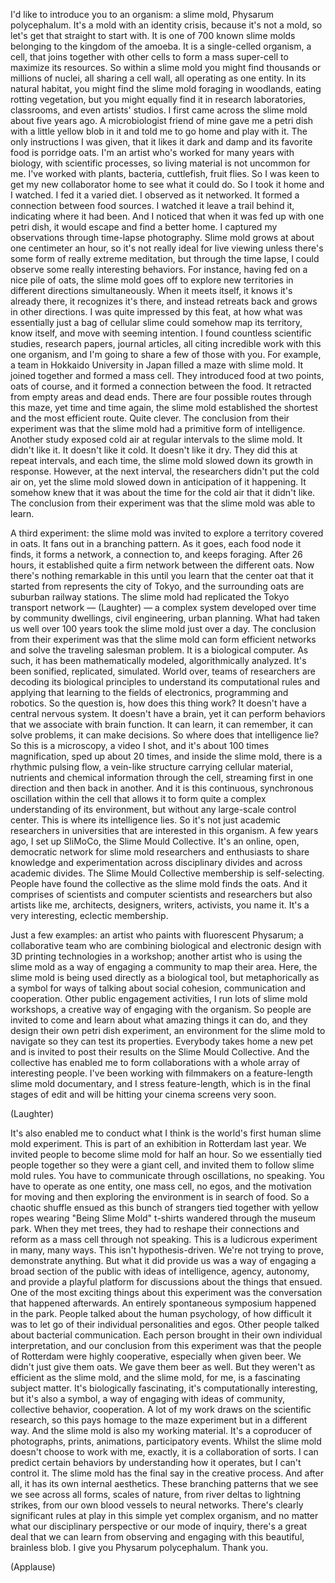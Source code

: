 

I&#39;d like to introduce you to an organism:
a slime mold, Physarum polycephalum.
It&#39;s a mold with an identity
crisis, because it&#39;s not a mold,
so let&#39;s get that straight to start with.
It is one of 700 known slime molds
belonging to the kingdom of the amoeba.
It is a single-celled organism, a cell,
that joins together with other cells
to form a mass super-cell
to maximize its resources.
So within a slime mold you might find thousands
or millions of nuclei,
all sharing a cell wall,
all operating as one entity.
In its natural habitat,
you might find the slime mold foraging in woodlands,
eating rotting vegetation,
but you might equally find it
in research laboratories,
classrooms, and even artists&#39; studios.
I first came across the slime
mold about five years ago.
A microbiologist friend of mine
gave me a petri dish with a little yellow blob in it
and told me to go home and play with it.
The only instructions I was given,
that it likes it dark and damp
and its favorite food is porridge oats.
I&#39;m an artist who&#39;s worked for many years
with biology, with scientific processes,
so living material is not uncommon for me.
I&#39;ve worked with plants, bacteria,
cuttlefish, fruit flies.
So I was keen to get my new collaborator home
to see what it could do.
So I took it home and I watched.
I fed it a varied diet.
I observed as it networked.
It formed a connection between food sources.
I watched it leave a trail behind it,
indicating where it had been.
And I noticed that when it was
fed up with one petri dish,
it would escape and find a better home.
I captured my observations
through time-lapse photography.
Slime mold grows at about one centimeter an hour,
so it&#39;s not really ideal for live viewing
unless there&#39;s some form of
really extreme meditation,
but through the time lapse,
I could observe some really interesting behaviors.
For instance, having fed on a nice pile of oats,
the slime mold goes off to explore new territories
in different directions simultaneously.
When it meets itself,
it knows it&#39;s already there,
it recognizes it&#39;s there,
and instead retreats back
and grows in other directions.
I was quite impressed by this feat,
at how what was essentially
just a bag of cellular slime
could somehow map its territory,
know itself, and move with seeming intention.
I found countless scientific studies,
research papers, journal articles,
all citing incredible work with this one organism,
and I&#39;m going to share a few of those with you.
For example, a team in Hokkaido University in Japan
filled a maze with slime mold.
It joined together and formed a mass cell.
They introduced food at two points,
oats of course,
and it formed a connection
between the food.
It retracted from empty areas and dead ends.
There are four possible routes through this maze,
yet time and time again,
the slime mold established the shortest
and the most efficient route.
Quite clever.
The conclusion from their experiment
was that the slime mold had
a primitive form of intelligence.
Another study exposed cold air at
regular intervals to the slime mold.
It didn&#39;t like it. It doesn&#39;t like it cold.
It doesn&#39;t like it dry.
They did this at repeat intervals,
and each time, the slime mold
slowed down its growth in response.
However, at the next interval,
the researchers didn&#39;t put the cold air on,
yet the slime mold slowed down in anticipation
of it happening.
It somehow knew that it was about the time
for the cold air that it didn&#39;t like.
The conclusion from their experiment
was that the slime mold was able to learn.

A third experiment:
the slime mold was invited
to explore a territory covered in oats.
It fans out in a branching pattern.
As it goes, each food node it finds,
it forms a network, a connection to,
and keeps foraging.
After 26 hours, it established
quite a firm network
between the different oats.
Now there&#39;s nothing remarkable in this
until you learn that the center oat that it started from
represents the city of Tokyo,
and the surrounding oats are
suburban railway stations.
The slime mold had replicated
the Tokyo transport network
— 
(Laughter)
 —
a complex system developed over time
by community dwellings, civil
engineering, urban planning.
What had taken us well over 100 years
took the slime mold just over a day.
The conclusion from their experiment
was that the slime mold can form efficient networks
and solve the traveling salesman problem.
It is a biological computer.
As such, it has been mathematically modeled,
algorithmically analyzed.
It&#39;s been sonified, replicated, simulated.
World over, teams of researchers
are decoding its biological principles
to understand its computational rules
and applying that learning
to the fields of electronics,
programming and robotics.
So the question is,
how does this thing work?
It doesn&#39;t have a central nervous system.
It doesn&#39;t have a brain,
yet it can perform behaviors
that we associate with brain function.
It can learn, it can remember,
it can solve problems, it can make decisions.
So where does that intelligence lie?
So this is a microscopy, a video I shot,
and it&#39;s about 100 times magnification,
sped up about 20 times,
and inside the slime mold,
there is a rhythmic pulsing flow,
a vein-like structure carrying
cellular material, nutrients and chemical information
through the cell,
streaming first in one direction
and then back in another.
And it is this continuous, synchronous oscillation
within the cell that allows it to form
quite a complex understanding of its environment,
but without any large-scale control center.
This is where its intelligence lies.
So it&#39;s not just academic researchers
in universities that are interested in this organism.
A few years ago, I set up SliMoCo,
the Slime Mould Collective.
It&#39;s an online, open, democratic network
for slime mold researchers and enthusiasts
to share knowledge and experimentation
across disciplinary divides
and across academic divides.
The Slime Mould Collective
membership is self-selecting.
People have found the collective
as the slime mold finds the oats.
And it comprises of scientists
and computer scientists and researchers
but also artists like me,
architects, designers, writers, activists, you name it.
It&#39;s a very interesting, eclectic membership.

Just a few examples:
an artist who paints with fluorescent Physarum;
a collaborative team
who are combining biological and electronic design
with 3D printing technologies in a workshop;
another artist who is using the slime mold
as a way of engaging a community
to map their area.
Here, the slime mold is being used directly
as a biological tool, but metaphorically
as a symbol for ways of talking
about social cohesion, communication
and cooperation.
Other public engagement activities,
I run lots of slime mold workshops,
a creative way of engaging with the organism.
So people are invited to come and learn
about what amazing things it can do,
and they design their own petri dish experiment,
an environment for the slime mold to navigate
so they can test its properties.
Everybody takes home a new pet
and is invited to post their results
on the Slime Mould Collective.
And the collective has enabled me
to form collaborations
with a whole array of interesting people.
I&#39;ve been working with filmmakers
on a feature-length slime mold documentary,
and I stress feature-length,
which is in the final stages of edit
and will be hitting your cinema screens very soon.

(Laughter)

It&#39;s also enabled me to conduct what I think is
the world&#39;s first human slime mold experiment.
This is part of an exhibition in Rotterdam last year.
We invited people to become
slime mold for half an hour.
So we essentially tied people together
so they were a giant cell,
and invited them to follow slime mold rules.
You have to communicate through oscillations,
no speaking.
You have to operate as one entity, one mass cell,
no egos,
and the motivation for moving
and then exploring the environment
is in search of food.
So a chaotic shuffle ensued
as this bunch of strangers
tied together with yellow ropes
wearing &quot;Being Slime Mold&quot; t-shirts
wandered through the museum park.
When they met trees, they had to reshape
their connections and reform as a mass cell
through not speaking.
This is a ludicrous experiment in many, many ways.
This isn&#39;t hypothesis-driven.
We&#39;re not trying to prove, demonstrate anything.
But what it did provide us was a way
of engaging a broad section of the public
with ideas of intelligence, agency, autonomy,
and provide a playful platform
for discussions about
the things that ensued.
One of the most exciting things
about this experiment
was the conversation that happened afterwards.
An entirely spontaneous symposium
happened in the park.
People talked about the human psychology,
of how difficult it was to let go
of their individual personalities and egos.
Other people talked about bacterial communication.
Each person brought in their own
individual interpretation,
and our conclusion from this experiment was that
the people of Rotterdam were highly cooperative,
especially when given beer.
We didn&#39;t just give them oats.
We gave them beer as well.
But they weren&#39;t as efficient as the slime mold,
and the slime mold, for me,
is a fascinating subject matter.
It&#39;s biologically fascinating,
it&#39;s computationally interesting,
but it&#39;s also a symbol,
a way of engaging with ideas of community,
collective behavior, cooperation.
A lot of my work draws on the scientific research,
so this pays homage to the maze experiment
but in a different way.
And the slime mold is also my working material.
It&#39;s a coproducer of photographs, prints, animations,
participatory events.
Whilst the slime mold doesn&#39;t choose
to work with me, exactly,
it is a collaboration of sorts.
I can predict certain behaviors
by understanding how it operates,
but I can&#39;t control it.
The slime mold has the final say
in the creative process.
And after all, it has its own internal aesthetics.
These branching patterns that we see
we see across all forms, scales of nature,
from river deltas to lightning strikes,
from our own blood vessels to neural networks.
There&#39;s clearly significant rules at play
in this simple yet complex organism,
and no matter what our disciplinary
perspective or our mode of inquiry,
there&#39;s a great deal that we can learn
from observing and engaging
with this beautiful, brainless blob.
I give you Physarum polycephalum.
Thank you.

(Applause)

